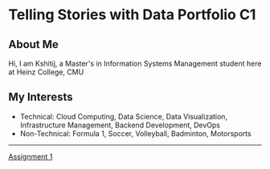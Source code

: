 # Telling Stories with Data Portfolio C1

## About Me
Hi, I am Kshitij, a Master's in Information Systems Management student here at Heinz College, CMU

## My Interests

- Technical: Cloud Computing, Data Science, Data Visualization, Infrastructure Management, Backend Development, DevOps
- Non-Technical: Formula 1, Soccer, Volleyball, Badminton, Motorsports
  
--- 
[Assignment 1](<Assignment 1.md>)
